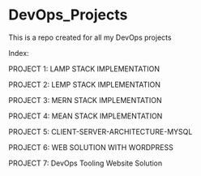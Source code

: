 # DevOps_Projects
This is a repo created for all my DevOps projects 

Index:

PROJECT 1: LAMP STACK IMPLEMENTATION

PROJECT 2: LEMP STACK IMPLEMENTATION

PROJECT 3: MERN STACK IMPLEMENTATION

PROJECT 4: MEAN STACK IMPLEMENTATION

PROJECT 5: CLIENT-SERVER-ARCHITECTURE-MYSQL

PROJECT 6: WEB SOLUTION WITH WORDPRESS

PROJECT 7: DevOps Tooling Website Solution
